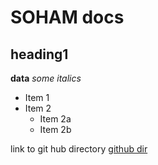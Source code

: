 # SOHAM docs

## heading1
**data**
*some italics*

* Item 1
* Item 2
  * Item 2a
  * Item 2b

link to git hub directory [github dir](http://github.com/soham-cedcoss)

